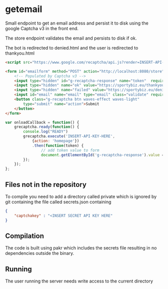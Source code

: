 # getemail

Small endpoint to get an email address and persist it to disk using the google Captcha v3 in the front end.

The store endpoint validates the email and persists to disk if ok.

The bot is redirected to denied.html and the user is redirected to thankyou.html

```html
<script src="https://www.google.com/recaptcha/api.js?render=INSERT-API-KEY-HEREonload=onloadCallback"></script>

<form id="emailform" method="POST" action="http://localhost:8080/store">
    <!-- Populated by Captcha v3 -->
    <input type="hidden" id="g-recaptcha-response" name="token"  required>
    <input type="hidden" name="ok" value="https://sportybiz.eu/thankyou.html">
    <input type="hidden" name="failed" value="https://sportybiz.eu/denied.html">
    <input id="email" name="email" type="email" class="validate" required>
    <button class="g-recaptcha btn waves-effect waves-light" 
        type="submit" name="action">Submit
    </button>
</form>
```


```javascript
var onloadCallback = function() {
    grecaptcha.ready(function() {
        console.log("READY")
        grecaptcha.execute('INSERT-API-KEY-HERE', 
            {action: 'homepage'})
            .then(function(token) {
                // add token value to form
                document.getElementById('g-recaptcha-response').value = token;
        });
    });
};
```





## Files not in the repository

To compile you need to add a directory called private which is 
ignored by git containing the file called secrets.json containing

```json
{
    "captchakey" : "<INSERT SECRET API KEY HERE"
}
```

## Compilation

The code is built using pakr which includes the secrets file resulting
in no dependencies outside the binary.

## Running

The user running the server needs write access to the current directory

